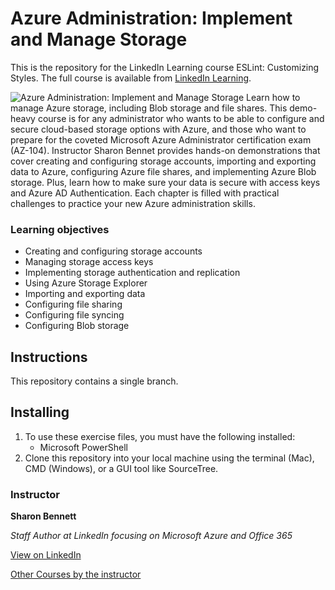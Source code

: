 # Azure Administration: Implement and Manage Storage
This is the repository for the LinkedIn Learning course ESLint: Customizing Styles. The full course is available from [LinkedIn Learning][lil-course-url].

![Azure Administration: Implement and Manage Storage][lil-thumbnail-url] 
Learn how to manage Azure storage, including Blob storage and file shares. This demo-heavy course is for any administrator who wants to be able to configure and secure cloud-based storage options with Azure, and those who want to prepare for the coveted Microsoft Azure Administrator certification exam (AZ-104). Instructor Sharon Bennet provides hands-on demonstrations that cover creating and configuring storage accounts, importing and exporting data to Azure, configuring Azure file shares, and implementing Azure Blob storage. Plus, learn how to make sure your data is secure with access keys and Azure AD Authentication. Each chapter is filled with practical challenges to practice your new Azure administration skills.

### Learning objectives
- Creating and configuring storage accounts
- Managing storage access keys
- Implementing storage authentication and replication
- Using Azure Storage Explorer
- Importing and exporting data
- Configuring file sharing
- Configuring file syncing
- Configuring Blob storage

## Instructions
This repository contains a single branch.



## Installing
1. To use these exercise files, you must have the following installed:
	- Microsoft PowerShell
2. Clone this repository into your local machine using the terminal (Mac), CMD (Windows), or a GUI tool like SourceTree.

### Instructor

**Sharon Bennett**

_Staff Author at LinkedIn focusing on Microsoft Azure and Office 365_

[View on LinkedIn](https://www.linkedin.com/in/sharonlbennett?trk=lil_instructor)

[Other Courses by the instructor](https://www.linkedin.com/learning/instructors/sharon-bennett)

[0]: # (Replace these placeholder URLs with actual course URLs)

[lil-course-url]: https://www.linkedin.com/learning/azure-administration-implement-and-manage-storage/
[lil-thumbnail-url]: https://cdn.lynda.com/course/2972411/2972411-1596035688628-16x9.jpg
